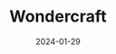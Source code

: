 ---  
layout: startup_page  
title: "Wondercraft"  
id: "wondercraft.ai"  
permalink: "/wondercraftwondercraft.ai01292024/"  
website: "https://www.wondercraft.ai/"  
funding_round: "Seed"  
funding_amount: "$3M"  
investors: "Will Ventures, ElevenLabs, Steven Bartlett"  
about: "Wondercraft is an AI-powered platform enabling users to create professional-quality audio productions (podcasts, ads, audiobooks, etc.) in various languages through text input. It offers AI-driven tools, templates, music, and voice generation, eliminating the need for traditional studio equipment and significantly reducing production costs. The platform also includes AI-powered translation and dubbing features."  
markets: "AI, Audio Technology, Artificial Intelligence (AI), Content, Podcast, SaaS"  
hq: "London, England, United Kingdom"  
founded_year: "2022"  
linkedin: "https://www.linkedin.com/company/wondercraftai"  
twitter: "https://twitter.com/wondercraft_ai"  
instagram: ""  
facebook: "https://www.facebook.com/61558611278444"  
crunchbase: "https://www.crunchbase.com/organization/wondercraft"  
pitchbook: "https://pitchbook.com/profiles/company/527296-33"  

date_display: "29-Jan-2024"  
date: "2024-01-29"

# SEO Optimization  
meta_title: "Wondercraft - Seed Funding ($3M)"  
meta_description: "Wondercraft, Wondercraft is an AI-powered platform enabling users to create professional-quality audio productions (podcasts, ads, audiobooks, etc.) in various lan..."  
meta_keywords: "Wondercraft, AI, Audio Technology, Artificial Intelligence (AI), Content, Podcast, SaaS, Seed funding"  
canonical_url: "https://startup.projectstartups.com/wondercraftwondercraft.ai01292024/"  
---